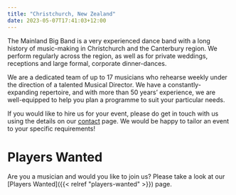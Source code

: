```yaml
---
title: "Christchurch, New Zealand"
date: 2023-05-07T17:41:03+12:00
---
```


The Mainland Big Band is a very experienced dance band with a long history of music-making in Christchurch and the Canterbury region. We perform regularly across the region, as well as for private weddings, receptions and large formal, corporate dinner-dances.

We are a dedicated team of up to 17 musicians who rehearse weekly under the direction of a talented Musical Director. We have a constantly-expanding repertoire, and with more than 50 years’ experience, we are well-equipped to help you plan a programme to suit your particular needs. 

If you would like to hire us for your event, please do get in touch with us using the details on our [contact](/contact) page</a>. We would be happy to tailor an event to your specific requirements!

# Players Wanted
Are you a musician and would you like to join us? Please take a look at our [Players Wanted]({{< relref "players-wanted" >}}) page.
